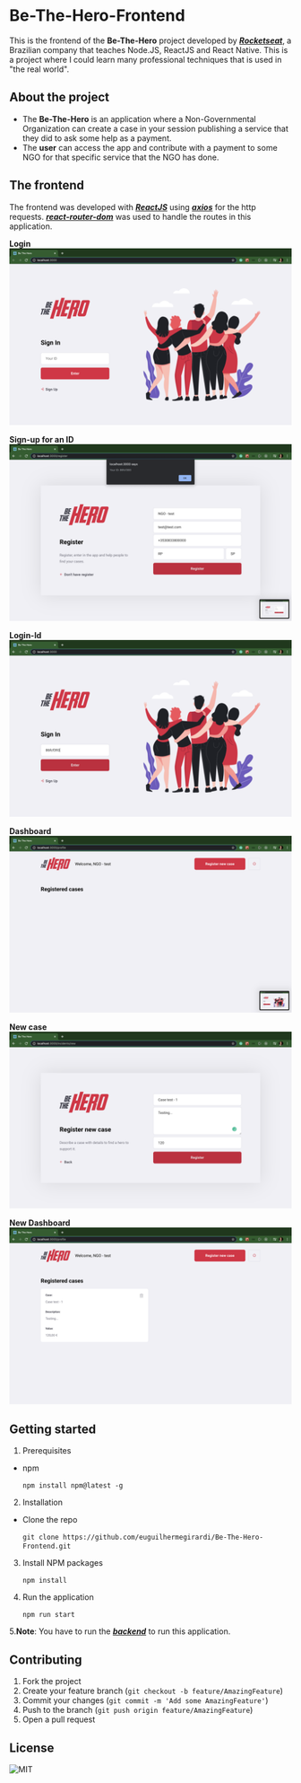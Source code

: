 # Be-The-Hero-Frontend

This is the frontend of the **Be-The-Hero** project developed by [**_Rocketseat_**](https://rocketseat.com.br/), a Brazilian company that teaches Node.JS, ReactJS and React Native.
This is a project where I could learn many professional techniques that is used in "the real world".

## About the project

- The **Be-The-Hero** is an application where a Non-Governmental Organization can create a case in your session publishing a service that they did to ask some help as a payment.
- The **user** can access the app and contribute with a payment to some NGO for that specific service that the NGO has done.

## The frontend

The frontend was developed with [**_ReactJS_**](https://reactjs.org/) using [**_axios_**](https://www.npmjs.com/package/axios) for the http requests.
[**_react-router-dom_**](https://www.npmjs.com/package/react-router-dom) was used to handle the routes in this application.

**Login**
![homepage](.github/homepage.png)

**Sign-up for an ID**
![sign-up](.github/registered-id.png)

**Login-Id**
![login-id](.github/login-id.png)

**Dashboard**
![dashboard](.github/dashboard.png)

**New case**
![new-case](.github/new-case.png)

**New Dashboard**
![new-dashboard](.github/new-dashboard.png)

## Getting started

1.  Prerequisites

- npm

      npm install npm@latest -g

2. Installation

- Clone the repo

      git clone https://github.com/euguilhermegirardi/Be-The-Hero-Frontend.git

3. Install NPM packages

       npm install

4. Run the application

       npm run start

5.**Note**: You have to run the [**_backend_**](https://github.com/euguilhermegirardi/Be-The-Hero-Backend) to run this application.

## Contributing

1.  Fork the project
2.  Create your feature branch (`git checkout -b feature/AmazingFeature`)
3.  Commit your changes (`git commit -m 'Add some AmazingFeature'`)
4.  Push to the branch (`git push origin feature/AmazingFeature`)
5.  Open a pull request

## License

![MIT](https://img.shields.io/badge/License-MIT-blue.svg)
